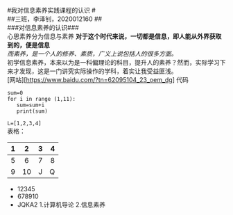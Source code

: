 #我对信息素养实践课程的认识  #  
##三班，李泽钊，2020012160  ##  
###对信息素养的认识###  
  心思素养分为信息与素养
  **对于这个时代来说，一切都是信息，即人能从外界获取到的，便是信息**  
  *而素养，是一个人的修养、素质，广义上说包括人的很多方面。*  
  初学信息素养，本来以为是一科偏理论的科目，提升人的素养？然而，实际学习下来才发现，这是一门讲究实际操作的学科，着实让我受益匪浅。  
  [网站][https://www.baidu.com/?tn=62095104_23_oem_dg]
 代码
 ```
 sum=0
for i in range (1,11):
	sum=sum+i
	print(sum)
 ```
`L=[1,2,3,4]`  
表格：

|1|2|3|4|
|:-|:-:|:-:|-:|
|5|6|7|8|
|9|10|J|Q|
- 12345
- 678910
- JQKA2
1.计算机导论
2.信息素养